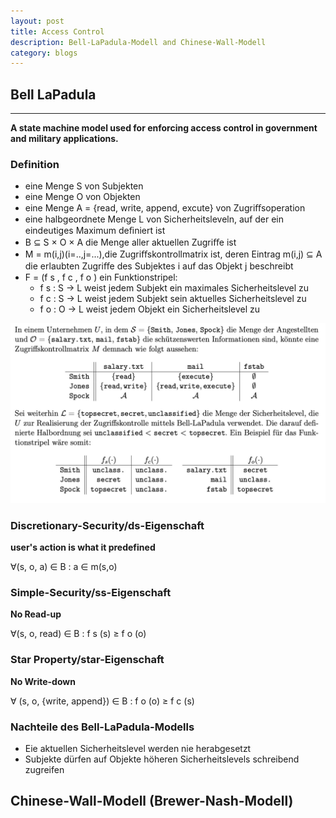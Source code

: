 ```yaml
---
layout: post
title: Access Control
description: Bell-LaPadula-Modell and Chinese-Wall-Modell
category: blogs
---
```


## Bell LaPadula 
------------------
**A state machine model used for enforcing access control in government and military applications.**

### Definition
+ eine Menge S von Subjekten
+ eine Menge O von Objekten
+ eine Menge A = {read, write, append, excute} von Zugriﬀsoperation
+ eine halbgeordnete Menge L von Sicherheitsleveln, auf der ein eindeutiges Maximum deﬁniert ist
+ B ⊆ S × O × A die Menge aller aktuellen Zugriﬀe ist
+ M = m(i,j)(i=..,j=...),die Zugriﬀskontrollmatrix ist, deren Eintrag m(i,j) ⊆ A die erlaubten Zugriﬀe des Subjektes i auf das Objekt j beschreibt
+ F = (f s , f c , f o ) ein Funktionstripel:
  * f s : S → L weist jedem Subjekt ein maximales Sicherheitslevel zu
  * f c : S → L weist jedem Subjekt sein aktuelles Sicherheitslevel zu
  * f o : O → L weist jedem Objekt ein Sicherheitslevel zu

![alter text](/resources/postImage/AccessControl/Xnip2019-07-30_17-20-32.jpg)

### Discretionary-Security/ds-Eigenschaft
**user's action is what it predefined**

∀(s, o, a) ∈ B : a ∈ m(s,o) 

### Simple-Security/ss-Eigenschaft
**No Read-up**

∀(s, o, read) ∈ B : f s (s) ≥ f o (o)

### Star Property/star-Eigenschaft
**No Write-down**

∀ (s, o, {write, append}) ∈ B : f o (o) ≥ f c (s)

### Nachteile des Bell-LaPadula-Modells
* Eie aktuellen Sicherheitslevel werden nie herabgesetzt
* Subjekte dürfen auf Objekte höheren Sicherheitslevels schreibend zugreifen 

## Chinese-Wall-Modell (Brewer-Nash-Modell)

[Yange]:    http://camscofie.github.io  "Yange"
